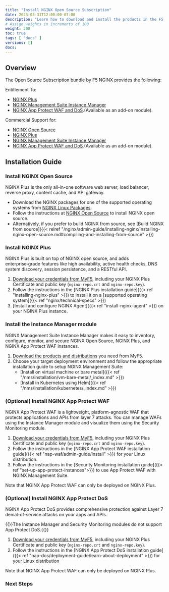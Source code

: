 ```yaml
---
title: "Install NGINX Open Source Subscription"
date: 2023-05-31T12:00:00-07:00
description: "Learn how to download and install the products in the F5 NGINX Open Source Subscription."
# Assign weights in increments of 100
weight: 300
toc: true
tags: [ "docs" ]
versions: []
docs: 
---
```


## Overview
The Open Source Subscription bundle by F5 NGINX provides the following:

Entitlement To:
- [NGINX Plus](https://www.nginx.com/products/nginx/)
- [NGINX Management Suite Instance Manager](https://www.nginx.com/products/nginx-management-suite/instance-manager/)
- [NGINX App Protect WAF and DoS](https://www.nginx.com/products/nginx-app-protect/).(Available as an add-on module).

Commercial Support for:
- [NGINX Open Source](https://www.nginx.org)
- [NGINX Plus](https://www.nginx.com/products/nginx/)
- [NGINX Management Suite Instance Manager](https://www.nginx.com/products/nginx-management-suite/instance-manager/)
- [NGINX App Protect WAF and DoS](https://www.nginx.com/products/nginx-app-protect/).(Available as an add-on module).

## Installation Guide

### Install NGINX Open Source
NGINX Plus is the only all-in-one software web server, load balancer, reverse proxy, content cache, and API gateway.

- Download the NGINX packages for one of the supported operating systems from [NGINX Linux Packages](https://nginx.org/en/linux_packages.html). 
- Follow the instructions at [NGINX Open Source](https://docs.nginx.com/nginx/admin-guide/installing-nginx/installing-nginx-open-source/) to install NGINX open source.
- Alternatively, if you prefer to build NGINX from source, see [Build NGINX from source]({{< relref "/nginx/admin-guide/installing-nginx/installing-nginx-open-source.md#compiling-and-installing-from-source" >}})

### Install NGINX Plus
NGINX Plus is built on top of NGINX open source, and adds enterprise‑grade features like high availability, active health checks, DNS system discovery, session persistence, and a RESTful API.

1.	[Download your credentials from MyF5](https://my.f5.com/), including your NGINX Plus Certificate and public key (`nginx-repo.crt` and `nginx-repo.key`).
2.	Follow the instructions in the [NGINX Plus installation guide]({{< ref "installing-nginx-plus" >}}) to install it on a [supported operating system]({{< ref "nginx/technical-specs" >}})
3.	[Install and configure NGINX Agent]({{< ref "install-nginx-agent" >}}) on your NGINX Plus instance. 


### Install the Instance Manager module
NGINX Management Suite Instance Manager makes it easy to inventory, configure, monitor, and secure NGINX Open Source, NGINX Plus, and NGINX App Protect WAF instances.

1. [Download the products and distributions](https://my.f5.com/manage/s/downloads) you need from MyF5.
2. Choose your target deployment environment and follow the appropriate installation guide to setup NGINX Management Suite:
    - [Install on virtual machine or bare metal]({{< ref "/nms/installation/vm-bare-metal/_index.md" >}})
    - [Install in Kubernetes using Helm]({{< ref "/nms/installation/kubernetes/_index.md" >}})


### (Optional) Install NGINX App Protect WAF
NGINX App Protect WAF is a lightweight, platform-agnostic WAF that protects applications and APIs from layer 7 attacks. You can manage WAFs using the Instance Manager module and visualize them using the Security Monitoring module. 

1.	[Download your credentials from MyF5](https://my.f5.com/), including your NGINX Plus Certificate and public key (`nginx-repo.crt` and `nginx-repo.key`).
2.	Follow the instructions in the [NGINX App Protect WAF installation guide]({{< ref "nap-waf/admin-guide/install" >}}) for your Linux distribution.
3.  Follow the instructions in the [Security Monitoring installation guide]({{< ref "set-up-app-protect-instances">}}) to use App Protect WAF with NGINX Management Suite.

Note that NGINX App Protect WAF can only be deployed on NGINX Plus.


### (Optional) Install NGINX App Protect DoS
NGINX App Protect DoS provides comprehensive protection against Layer 7 denial-of-service attacks on your apps and APIs. 

{{<note>}}The Instance Manager and Security Monitoring modules do not support App Protect DoS.{{</note>}}

1.	[Download your credentials from MyF5](https://my.f5.com/), including your NGINX Plus Certificate and public key (`nginx-repo.crt` and `nginx-repo.key`).
2.	Follow the instructions in the [NGINX App Protect DoS installation guide]({{< ref "nap-dos/deployment-guide/learn-about-deployment" >}}) for your Linux distribution

Note that NGINX App Protect WAF can only be deployed on NGINX Plus.

### Next Steps

